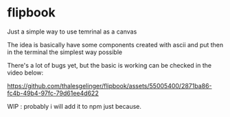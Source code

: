 # flipbook
Just a simple way to use temrinal as a canvas

The idea is basically have some components created with ascii and put then in the terminal the simplest way possible

There's a lot of bugs yet, but the basic is working can be checked in the video below:

https://github.com/thalesgelinger/flipbook/assets/55005400/2871ba86-fc4b-49b4-97fc-79d61ee4d622

WIP : probably i will add it to npm just because.

